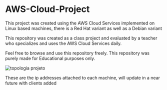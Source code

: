# AWS-Cloud-Project
This project was created using the AWS Cloud Services implemented on Linux based machines, there is a Red Hat variant as well as a Debian variant

This repository was created as a class project and evaluated by a teacher who specializes and uses the AWS Cloud Services daily.

Feel free to browse and use this repository freely. This repository was purely made for Educational purposes only.

![topologia projeto](https://user-images.githubusercontent.com/32963070/151957537-9ddefe8e-c34d-4d77-8945-1da79cdac81a.jpg)


These are the ip addresses attached to each machine, will update in a near future with clients added
